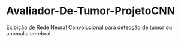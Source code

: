 # Avaliador-De-Tumor-ProjetoCNN
Exibição de Rede Neural Convolucional para detecção de tumor ou anomalia cerebral.

